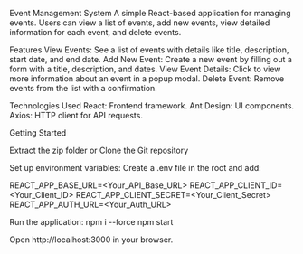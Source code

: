 Event Management System
A simple React-based application for managing events. Users can view a list of events, add new events, view detailed information for each event, and delete events.

Features
View Events: See a list of events with details like title, description, start date, and end date.
Add New Event: Create a new event by filling out a form with a title, description, and dates.
View Event Details: Click to view more information about an event in a popup modal.
Delete Event: Remove events from the list with a confirmation.


Technologies Used
React: Frontend framework.
Ant Design: UI components.
Axios: HTTP client for API requests.


Getting Started

Extract the zip folder or Clone the Git repository

Set up environment variables: Create a .env file in the root and add:

REACT_APP_BASE_URL=<Your_API_Base_URL>
REACT_APP_CLIENT_ID=<Your_Client_ID>
REACT_APP_CLIENT_SECRET=<Your_Client_Secret>
REACT_APP_AUTH_URL=<Your_Auth_URL>


Run the application:
npm i --force
npm start

Open http://localhost:3000 in your browser.
